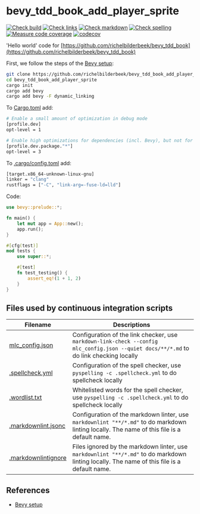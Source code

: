 # bevy_tdd_book_add_player_sprite

[![Check build](https://github.com/richelbilderbeek/bevy_tdd_book_add_player_sprite/actions/workflows/check_build.yaml/badge.svg?branch=master)](https://github.com/richelbilderbeek/bevy_tdd_book_add_player_sprite/actions/workflows/check_build.yaml)
[![Check links](https://github.com/richelbilderbeek/bevy_tdd_book_add_player_sprite/actions/workflows/check_links.yaml/badge.svg?branch=master)](https://github.com/richelbilderbeek/bevy_tdd_book_add_player_sprite/actions/workflows/check_links.yaml)
[![Check markdown](https://github.com/richelbilderbeek/bevy_tdd_book_add_player_sprite/actions/workflows/check_markdown.yaml/badge.svg?branch=master)](https://github.com/richelbilderbeek/bevy_tdd_book_add_player_sprite/actions/workflows/check_markdown.yaml)
[![Check spelling](https://github.com/richelbilderbeek/bevy_tdd_book_add_player_sprite/actions/workflows/check_spelling.yaml/badge.svg?branch=master)](https://github.com/richelbilderbeek/bevy_tdd_book_add_player_sprite/actions/workflows/check_spelling.yaml)
[![Measure code coverage](https://github.com/richelbilderbeek/bevy_tdd_book_add_player_sprite/actions/workflows/measure_codecov.yaml/badge.svg?branch=master)](https://github.com/richelbilderbeek/bevy_tdd_book_add_player_sprite/actions/workflows/measure_codecov.yaml)
[![codecov](https://codecov.io/gh/richelbilderbeek/bevy_tdd_book_add_player_sprite/graph/badge.svg?token=XAVFZYDQKZ)](https://codecov.io/gh/richelbilderbeek/bevy_tdd_book_add_player_sprite)

'Hello world' code for [https://github.com/richelbilderbeek/bevy_tdd_book](https://github.com/richelbilderbeek/bevy_tdd_book)

First, we follow the steps of the [Bevy setup](https://bevyengine.org/learn/quick-start/getting-started/setup/):

```bash
git clone https://github.com/richelbilderbeek/bevy_tdd_book_add_player_sprite
cd bevy_tdd_book_add_player_sprite
cargo init
cargo add bevy
cargo add bevy -F dynamic_linking
```

To [Cargo.toml](Cargo.toml) add:

```bash
# Enable a small amount of optimization in debug mode
[profile.dev]
opt-level = 1

# Enable high optimizations for dependencies (incl. Bevy), but not for our code:
[profile.dev.package."*"]
opt-level = 3
```

To [.cargo/config.toml](.cargo/config.toml) add:

```bash
[target.x86_64-unknown-linux-gnu]
linker = "clang"
rustflags = ["-C", "link-arg=-fuse-ld=lld"]
```

Code:

```rust
use bevy::prelude::*;

fn main() {
    let mut app = App::new();
    app.run();
}

#[cfg(test)]
mod tests {
    use super::*;

    #[test]
    fn test_testing() {
        assert_eq!(1 + 1, 2)
    }
}
```

## Files used by continuous integration scripts

Filename                                  |Descriptions
------------------------------------------|--------------------------------------------------------------------------------------------------------------------------------------
[mlc_config.json](mlc_config.json)        |Configuration of the link checker, use `markdown-link-check --config mlc_config.json --quiet docs/**/*.md` to do link checking locally
[.spellcheck.yml](.spellcheck.yml)        |Configuration of the spell checker, use `pyspelling -c .spellcheck.yml` to do spellcheck locally
[.wordlist.txt](.wordlist.txt)            |Whitelisted words for the spell checker, use `pyspelling -c .spellcheck.yml` to do spellcheck locally
[.markdownlint.jsonc](.markdownlint.jsonc)|Configuration of the markdown linter, use `markdownlint "**/*.md"` to do markdown linting locally. The name of this file is a default name.
[.markdownlintignore](.markdownlintignore)|Files ignored by the markdown linter, use `markdownlint "**/*.md"` to do markdown linting locally. The name of this file is a default name.

## References

* [Bevy setup](https://bevyengine.org/learn/quick-start/getting-started/setup/)

